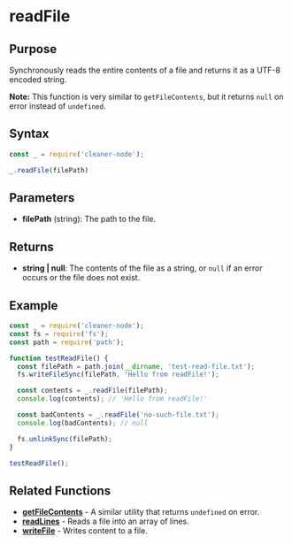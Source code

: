 # readFile

## Purpose
Synchronously reads the entire contents of a file and returns it as a UTF-8 encoded string.

**Note:** This function is very similar to `getFileContents`, but it returns `null` on error instead of `undefined`.

## Syntax
```javascript
const _ = require('cleaner-node');

_.readFile(filePath)
```

## Parameters
- **filePath** (string): The path to the file.

## Returns
- **string | null**: The contents of the file as a string, or `null` if an error occurs or the file does not exist.

## Example
```javascript
const _ = require('cleaner-node');
const fs = require('fs');
const path = require('path');

function testReadFile() {
  const filePath = path.join(__dirname, 'test-read-file.txt');
  fs.writeFileSync(filePath, 'Hello from readFile!');

  const contents = _.readFile(filePath);
  console.log(contents); // 'Hello from readFile!'

  const badContents = _.readFile('no-such-file.txt');
  console.log(badContents); // null

  fs.unlinkSync(filePath);
}

testReadFile();
```

## Related Functions
- **[getFileContents](./get-file-contents.md)** - A similar utility that returns `undefined` on error.
- **[readLines](./read-lines.md)** - Reads a file into an array of lines.
- **[writeFile](./write-file.md)** - Writes content to a file. 